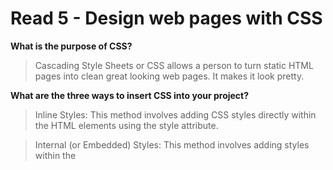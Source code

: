 # Read 5 - Design web pages with CSS

**What is the purpose of CSS?**

> Cascading Style Sheets or CSS allows a person to turn static HTML pages into clean great looking web pages.  It makes it look pretty.

**What are the three ways to insert CSS into your project?**

> Inline Styles: This method involves adding CSS styles directly within the HTML elements using the style attribute.

> Internal (or Embedded) Styles: This method involves adding styles within the <style> tags in the HTML's <head> section.

> External Styles: This method involves linking to an external .css file.

**Write an example of a CSS rule that would give all <p> elements red text**

> p {
    color: red;
}